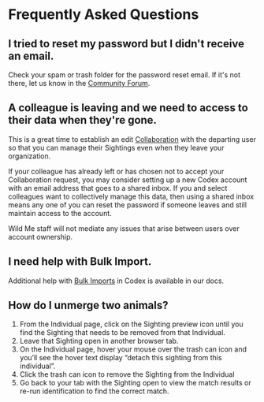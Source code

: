 # Frequently Asked Questions

## I tried to reset my password but I didn't receive an email.

Check your spam or trash folder for the password reset email. If it's not there, let us know in the [Community Forum](https://community.wildme.org/).

## A colleague is leaving and we need to access to their data when they're gone.

This is a great time to establish an edit [Collaboration](security/collaborations.md) with the departing user so that you can manage their Sightings even when they leave your organization.

If your colleague has already left or has chosen not to accept your Collaboration request, you may consider setting up a new Codex account with an email address that goes to a shared inbox. If you and select colleagues want to collectively manage this data, then using a shared inbox means any one of you can reset the password if someone leaves and still maintain access to the account.

Wild Me staff will not mediate any issues that arise between users over account ownership.

## I need help with Bulk Import.

Additional help with [Bulk Imports](getting-started-with-codex/bulk-reporting.md) in Codex is available in our docs.

## How do I unmerge two animals?

1. From the Individual page, click on the Sighting preview icon until you find the Sighting that needs to be removed from that Individual.
2. Leave that Sighting open in another browser tab.
3. On the Individual page, hover your mouse over the trash can icon and you’ll see the hover text display “detach this sighting from this individual”.
4. Click the trash can icon to remove the Sighting from the Individual
5. Go back to your tab with the Sighting open to view the match results or re-run identification to find the correct match.